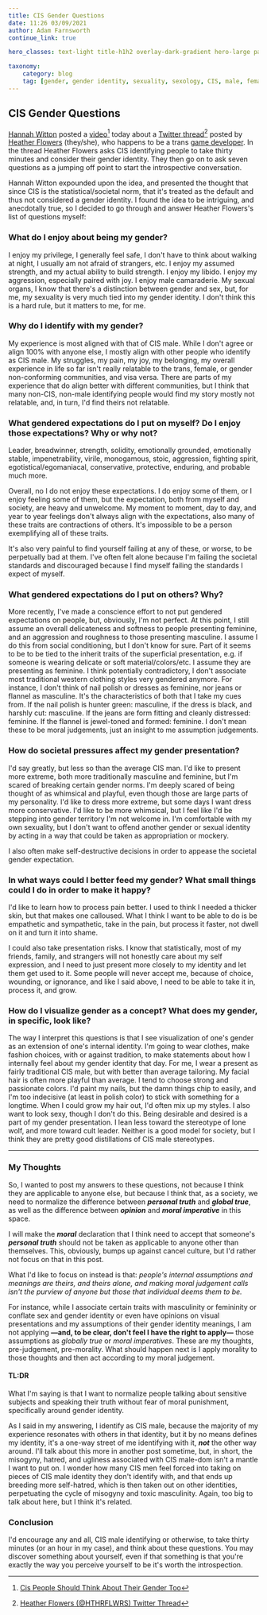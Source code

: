```yaml
---
title: CIS Gender Questions
date: 11:26 03/09/2021
author: Adam Farnsworth
continue_link: true

hero_classes: text-light title-h1h2 overlay-dark-gradient hero-large parallax

taxonomy:
    category: blog
    tag: [gender, gender identity, sexuality, sexology, CIS, male, female, trans, gender non-binary, masculinity, femininity, androgony, misogyny, identity]
---
```


## CIS Gender Questions

[Hannah Witton](https://www.youtube.com/hannahwitton/featured) posted a [video](https://www.youtube.com/watch?v=sBJQ2nV-bo4)[^1] today about a [Twitter thread](https://twitter.com/hthrflwrs/status/1342553808178716672)[^2] posted by [Heather Flowers](https://heather.flowers) (they/she), who happens to be a trans [game developer](https://hthr.itch.io). In the thread Heather Flowers asks CIS identifying people to take thirty minutes and consider their gender identity. They then go on to ask seven questions as a jumping off point to start the introspective conversation.

Hannah Witton expounded upon the idea, and presented the thought that since CIS is the statistical/societal norm, that it's treated as the default and thus not considered a gender identity. I found the idea to be intriguing, and anecdotally true, so I decided to go through and answer Heather Flowers's list of questions myself:

### What do I enjoy about being my gender?

I enjoy my privilege, I generally feel safe, I don't have to think about walking at night, I usually am not afraid of strangers, etc. I enjoy my assumed strength, and my actual ability to build strength. I enjoy my libido. I enjoy my aggression, especially paired with joy. I enjoy male camaraderie. My sexual organs, I know that there's a distinction between gender and sex, but, for me, my sexuality is very much tied into my gender identity. I don't think this is a hard rule, but it matters to me, for me.

### Why do I identify with my gender?

My experience is most aligned with that of CIS male. While I don't agree or align 100% with anyone else, I mostly align with other people who identify as CIS male. My struggles, my pain, my joy, my belonging, my overall experience in life so far isn't really relatable to the trans, female, or gender non-conforming communities, and visa versa. There are parts of my experience that do align better with different communities, but I think that many non-CIS, non-male identifying people would find my story mostly not relatable, and, in turn, I'd find theirs not relatable.

### What gendered expectations do I put on myself? Do I enjoy those expectations? Why or why not?

Leader, breadwinner, strength, solidity, emotionally grounded, emotionally stable, impenetrability, virile, monogamous, stoic, aggression, fighting spirit, egotistical/egomaniacal, conservative, protective, enduring, and probable much more.

Overall, no I do not enjoy these expectations. I do enjoy some of them, or I enjoy feeling some of them, but the expectation, both from myself and society, are heavy and unwelcome. My moment to moment, day to day, and year to year feelings don't always align with the expectations, also many of these traits are contractions of others. It's impossible to be a person exemplifying all of these traits.

It's also very painful to find yourself failing at any of these, or worse, to be perpetually bad at them. I've often felt alone because I'm failing the societal standards and discouraged because I find myself failing the standards I expect of myself.

### What gendered expectations do I put on others? Why?

More recently, I've made a conscience effort to not put gendered expectations on people, but, obviously, I'm not perfect. At this point, I still assume an overall delicateness and softness to people presenting feminine, and an aggression and roughness to those presenting masculine. I assume I do this from social conditioning, but I don't know for sure. Part of it seems to be to be tied to the inherit traits of the superficial presentation, e.g. if someone is wearing delicate or soft material/colors/etc. I assume they are presenting as feminine. I think potentially contradictory, I don't associate most traditional western clothing styles very gendered anymore. For instance, I don't think of nail polish or dresses as feminine, nor jeans or flannel as masculine. It's the characteristics of both that I take my cues from. If the nail polish is hunter green: masculine, if the dress is black, and harshly cut: masculine. If the jeans are form fitting and cleanly distressed: feminine. If the flannel is jewel-toned and formed: feminine. I don't mean these to be moral judgements, just an insight to me assumption judgements.

### How do societal pressures affect my gender presentation?

I'd say greatly, but less so than the average CIS man. I'd like to present more extreme, both more traditionally masculine and feminine, but I'm scared of breaking certain gender norms. I'm deeply scared of being thought of as whimsical and playful, even though those are large parts of my personality. I'd like to dress more extreme, but some days I want dress more conservative. I'd like to be more whimsical, but I feel like I'd be stepping into gender territory I'm not welcome in. I'm comfortable with my own sexuality, but I don't want to offend another gender or sexual identity by acting in a way that could be taken as appropriation or mockery.

I also often make self-destructive decisions in order to appease the societal gender expectation.

### In what ways could I better feed my gender? What small things could I do in order to make it happy?

I'd like to learn how to process pain better. I used to think I needed a thicker skin, but that makes one calloused. What I think I want to be able to do is be empathetic and sympathetic, take in the pain, but process it faster, not dwell on it and turn it into shame.

I could also take presentation risks. I know that statistically, most of my friends, family, and strangers will not honestly care about my self expression, and I need to just present more closely to my identity and let them get used to it. Some people will never accept me, because of choice, wounding, or ignorance, and like I said above, I need to be able to take it in, process it, and grow.

### How do I visualize gender as a concept? What does my gender, in specific, look like?

The way I interpret this questions is that I see visualization of one's gender as an extension of one's internal identity. I'm going to wear clothes, make fashion choices, with or against tradition, to make statements about how I internally feel about my gender identity that day. For me, I wear a present as fairly traditional CIS male, but with better than average tailoring. My facial hair is often more playful than average. I tend to choose strong and passionate colors. I'd paint my nails, but the damn things chip to easily, and I'm too indecisive (at least in polish color) to stick with something for a longtime. When I could grow my hair out, I'd often mix up my styles. I also want to look sexy, though I don't do this. Being desirable and desired is a part of my gender presentation. I lean less toward the stereotype of lone wolf, and more toward cult leader. Neither is a good model for society, but I think they are pretty good distillations of CIS male stereotypes.

---

### My Thoughts

So, I wanted to post my answers to these questions, not because I think they are applicable to anyone else, but because I think that, as a society, we need to normalize the difference between ***personal truth*** and ***global true***, as well as the difference between ***opinion*** and ***moral imperative*** in this space.

I will make the ***moral*** declaration that I think need to accept that someone's ***personal truth*** should not be taken as applicable to anyone other than themselves. This, obviously, bumps up against cancel culture, but I'd rather not focus on that in this post.

What I'd like to focus on instead is that: *people's internal assumptions and meanings are theirs, and theirs alone, and making moral judgement calls isn't the purview of anyone but those that individual deems them to be.*

For instance, while I associate certain traits with masculinity or femininity or conflate sex and gender identity or even have opinions on visual presentations and my assumptions of their gender identity meanings, I am not applying **—and, to be clear, don't feel I have the right to apply—** those assumptions as *globally true* or *moral imperatives*. These are my thoughts, pre-judgement, pre-morality. What should happen next is I apply morality to those thoughts and then act according to my moral judgement.

#### TL:DR

What I'm saying is that I want to normalize people talking about sensitive subjects and speaking their truth without fear of moral punishment, specifically around gender identity.

As I said in my answering, I identify as CIS male, because the majority of my experience resonates with others in that identity, but it by no means defines my identity, it's a one-way street of me identifying with it, ***not*** the other way around. I'll talk about this more in another post sometime, but, in short, the misogyny, hatred, and ugliness associated with CIS male-dom isn't a mantle I want to put on. I wonder how many CIS men feel forced into taking on pieces of CIS male identity they don't identify with, and that ends up breeding more self-hatred, which is then taken out on other identities, perpetuating the cycle of misogyny and toxic masculinity. Again, too big to talk about here, but I think it's related.

### Conclusion

I'd encourage any and all, CIS male identifying or otherwise, to take thirty minutes (or an hour in my case), and think about these questions. You may discover something about yourself, even if that something is that you're exactly the way you perceive yourself to be it's worth the introspection.

[^1]: [Cis People Should Think About Their Gender Too](https://www.youtube.com/watch?v=sBJQ2nV-bo4)
[^2]: [Heather Flowers (@HTHRFLWRS) Twitter Thread](https://twitter.com/hthrflwrs/status/1342553808178716672)